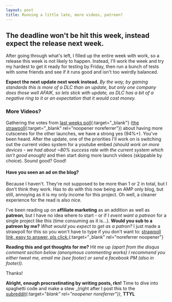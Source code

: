 ```yaml
---
layout: post
title: Running a little late, more videos, patreon?
---
```

## The deadline won't be hit this week, instead expect the release next week.

After going through what's left, I filled up the entire week with work, so a release this week is not likely to happen. Instead, I'll work the week and try my hardest to get it ready for testing by Friday, then run a bunch of tests with some friends and see if it runs good and isn't too weirdly balanced.

**Expect the next update next week instead.** _By the way, by gaming standards this is more of a DLC than an update, but only one company does those well AFAIK, so lets stick with update, as DLC has a bit of a negative ring to it or an expectation that it would cost money._

### More Videos?

Gathering the votes from [last weeks poll](https://twitter.com/rkn_dev/status/1029267245124472833){:target="_blank"} ([the strawpoll](https://www.strawpoll.me/16250574/r){:target="_blank" rel="noopener noreferrer"}) about having more cutscenes for the other launches, we have a strong yes (94%+). You've been heard. After the update, one of the priorities I'll work on is switching out the current video system for a youtube embed _(should work on more devices - we had about ~80% success rate with the current system which isn't good enough)_ and then start doing more launch videos (skippable by choice). Sound good? Good!

#### Have you seen an ad on the blog?

Because I haven't. They're not supposed to be more than 1 or 2 in total, but I don't think they work. Has to do with this now being an AMP only blog, but still, annoying as it is my only income for this project. Oh well, a cleaner experience for the read is also nice.

I've been reading up on **affiliate marketing** as an addition as well as **patreon**, but I have no idea where to start - or if I _event want a patreon_ for a single project like this (time consuming as it is...). **Would you sub to a patreon by me?** _What would you expect to get as a patron?_ I just made a strawpoll for this so you won't have to type if you don't want to: [strawpoll link, easy to answer, pls click.](https://www.strawpoll.me/16267742){:target="_blank" rel="noreferrer noopener"}

**Reading this and got thoughts for me?** Hit me up _(apart from the disqus comment section below (anonymous commenting works) I recommend you either tweet me, email me (see footer) or send a facebook PM (also in footer))._

Thanks!

**Alright, enough procrastinating by writing posts, rkn!** Time to dive into spaghetti code and make a stew _(right after I post this to the [subreddit](https://www.reddit.com/r/DogeMiner/){:target="_blank" rel="noopener noreferrer"})_, **TTYL**